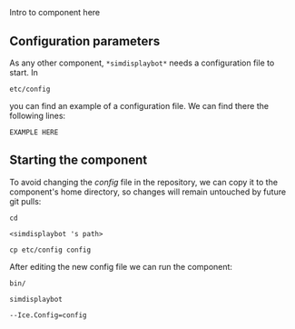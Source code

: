 ```
```
#
``` simdisplaybot
```
Intro to component here


## Configuration parameters
As any other component,
``` *simdisplaybot* ```
needs a configuration file to start. In

    etc/config

you can find an example of a configuration file. We can find there the following lines:

    EXAMPLE HERE

    
## Starting the component
To avoid changing the *config* file in the repository, we can copy it to the component's home directory, so changes will remain untouched by future git pulls:

    cd

``` <simdisplaybot 's path> ```

    cp etc/config config
    
After editing the new config file we can run the component:

    bin/

```simdisplaybot ```

    --Ice.Config=config
